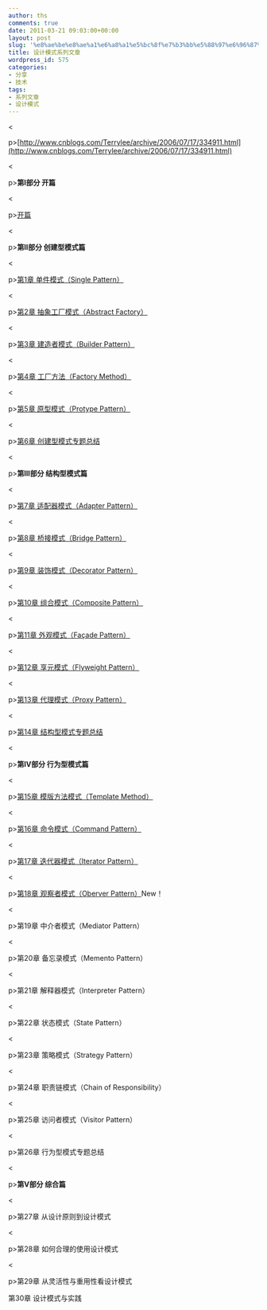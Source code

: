 ```yaml
---
author: ths
comments: true
date: 2011-03-21 09:03:00+00:00
layout: post
slug: '%e8%ae%be%e8%ae%a1%e6%a8%a1%e5%bc%8f%e7%b3%bb%e5%88%97%e6%96%87%e7%ab%a0'
title: 设计模式系列文章
wordpress_id: 575
categories:
- 分享
- 技术
tags:
- 系列文章
- 设计模式
---
```


<





p>[http://www.cnblogs.com/Terrylee/archive/2006/07/17/334911.html](http://www.cnblogs.com/Terrylee/archive/2006/07/17/334911.html)





<





p>**第Ⅰ部分 开篇**





<





p>[开篇](http://terrylee.cnblogs.com/archive/2005/12/09/293465.html)





<





p>**第Ⅱ部分 创建型模式篇**





<





p>[第1章 单件模式（Single Pattern）](http://terrylee.cnblogs.com/archive/2005/12/09/293509.html)





<





p>[第2章 抽象工厂模式（Abstract Factory）](http://terrylee.cnblogs.com/archive/2005/12/13/295965.html)





<





p>[第3章 建造者模式（Builder Pattern）](http://terrylee.cnblogs.com/archive/2005/12/19/299878.html)





<





p>[第4章 工厂方法（Factory Method）](http://terrylee.cnblogs.com/archive/2006/01/04/310716.html)





<





p>[第5章 原型模式（Protype Pattern）](http://terrylee.cnblogs.com/archive/2006/01/16/317896.html)





<





p>[第6章 创建型模式专题总结](http://terrylee.cnblogs.com/archive/2006/01/16/318285.html)





<





p>**第Ⅲ部分 结构型模式篇**





<





p>[第7章 适配器模式（Adapter Pattern）](http://terrylee.cnblogs.com/archive/2006/02/18/333000.html)





<





p>[第8章 桥接模式（Bridge Pattern）](http://terrylee.cnblogs.com/archive/2006/02/24/336652.html)





<





p>[第9章 装饰模式（Decorator Pattern）](http://terrylee.cnblogs.com/archive/2006/03/01/340592.html)





<





p>[第10章 组合模式（Composite Pattern）](http://terrylee.cnblogs.com/archive/2006/03/11/347919.html)





<





p>[第11章 外观模式（Façade Pattern）](http://terrylee.cnblogs.com/archive/2006/03/17/352349.html)





<





p>[第12章 享元模式（Flyweight Pattern）](http://terrylee.cnblogs.com/archive/2006/03/29/361767.html)





<





p>[第13章 代理模式（Proxy Pattern）](http://terrylee.cnblogs.com/archive/2006/05/18/403382.html)





<





p>[第14章 结构型模式专题总结](http://terrylee.cnblogs.com/archive/2006/06/01/designpattern_articles_structpattern.html)





<





p>**第Ⅳ部分 行为型模式篇**





<





p>[第15章 模版方法模式（Template Method）](http://terrylee.cnblogs.com/archive/2006/07/04/DesignPattern_TemplateMethod.html)





<





p>[第16章 命令模式（Command Pattern）](http://terrylee.cnblogs.com/archive/2006/07/17/Command_Pattern.html)





<





p>[第17章 迭代器模式（Iterator Pattern）](http://www.cnblogs.com/Terrylee/archive/2006/09/16/Iterator_Pattern.html)





<





p>[第18章 观察者模式（Oberver Pattern）](http://www.cnblogs.com/Terrylee/archive/2006/10/23/Observer_Pattern.html)New！





<





p>第19章 中介者模式（Mediator Pattern）





<





p>第20章 备忘录模式（Memento Pattern）





<





p>第21章 解释器模式（Interpreter Pattern）





<





p>第22章 状态模式（State Pattern）





<





p>第23章 策略模式（Strategy Pattern）





<





p>第24章 职责链模式（Chain of Responsibility）





<





p>第25章 访问者模式（Visitor Pattern）





<





p>第26章 行为型模式专题总结





<





p>**第Ⅴ部分 综合篇**





<





p>第27章 从设计原则到设计模式





<





p>第28章 如何合理的使用设计模式





<





p>第29章 从灵活性与重用性看设计模式





第30章 设计模式与实践




